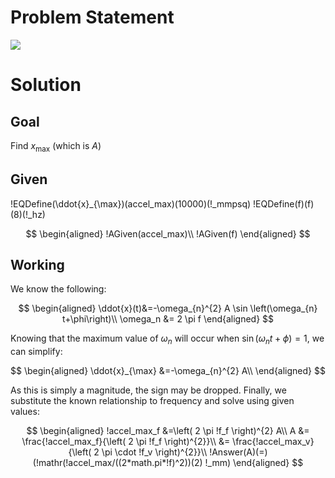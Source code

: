 # Problem Statement

![](!imgdir/6bbc5d82ff5d5c4ab5de6003a6462584ea177042.png)

# Solution

## Goal

Find $x_{\max}$ (which is $A$)

## Given

!EQDefine(\ddot{x}_{\max})(accel_max)(10000)(!_mmpsq)
!EQDefine(f)(f)(8)(!_hz)

$$
\begin{aligned}
    !AGiven(accel_max)\\
    !AGiven(f)
\end{aligned}
$$

## Working

We know the following:

$$
\begin{aligned}
    \ddot{x}(t)&=-\omega_{n}^{2} A \sin \left(\omega_{n} t+\phi\right)\\
    \omega_n &= 2 \pi f
\end{aligned}
$$

Knowing that the maximum value of $\omega_n$ will occur when $\sin \left(\omega_{n} t+\phi\right)=1$, we can simplify:

$$
\begin{aligned}
    \ddot{x}_{\max} &=-\omega_{n}^{2} A\\
\end{aligned}
$$

As this is simply a magnitude, the sign may be dropped.
Finally, we substitute the known relationship to frequency and solve using given values:

$$
\begin{aligned}
    !accel_max_f &=\left( 2 \pi !f_f \right)^{2} A\\
    A &= \frac{!accel_max_f}{\left( 2 \pi !f_f \right)^{2}}\\
    &= \frac{!accel_max_v}{\left( 2 \pi \cdot !f_v \right)^{2}}\\
    !Answer(A)(=)(!mathr(!accel_max/((2*math.pi*!f)^2))(2) !_mm)
\end{aligned}
$$